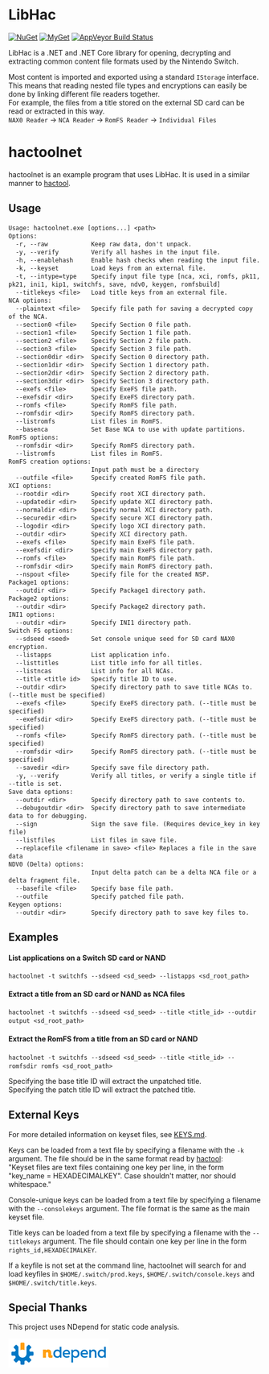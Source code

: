 # LibHac

[![NuGet](https://img.shields.io/nuget/v/LibHac.svg?style=flat-square)](https://www.nuget.org/packages/LibHac)
[![MyGet](https://img.shields.io/myget/libhac/vpre/libhac.svg?label=myget&style=flat-square)](https://www.myget.org/feed/libhac/package/nuget/LibHac)
[![AppVeyor Build Status](https://img.shields.io/appveyor/ci/thealexbarney/LibHac/master.svg?style=flat-square)](https://ci.appveyor.com/project/Thealexbarney/libhac/history)

LibHac is a .NET and .NET Core library for opening, decrypting and extracting common content file formats used by the Nintendo Switch.

Most content is imported and exported using a standard `IStorage` interface. This means that reading nested file types and encryptions can easily be done by linking different file readers together.  
For example, the files from a title stored on the external SD card can be read or extracted in this way.  
`NAX0 Reader` -> `NCA Reader` -> `RomFS Reader` -> `Individual Files`

# hactoolnet

hactoolnet is an example program that uses LibHac. It is used in a similar manner to [hactool](https://github.com/SciresM/hactool).

## Usage
```
Usage: hactoolnet.exe [options...] <path>
Options:
  -r, --raw            Keep raw data, don't unpack.
  -y, --verify         Verify all hashes in the input file.
  -h, --enablehash     Enable hash checks when reading the input file.
  -k, --keyset         Load keys from an external file.
  -t, --intype=type    Specify input file type [nca, xci, romfs, pk11, pk21, ini1, kip1, switchfs, save, ndv0, keygen, romfsbuild]
  --titlekeys <file>   Load title keys from an external file.
NCA options:
  --plaintext <file>   Specify file path for saving a decrypted copy of the NCA.
  --section0 <file>    Specify Section 0 file path.
  --section1 <file>    Specify Section 1 file path.
  --section2 <file>    Specify Section 2 file path.
  --section3 <file>    Specify Section 3 file path.
  --section0dir <dir>  Specify Section 0 directory path.
  --section1dir <dir>  Specify Section 1 directory path.
  --section2dir <dir>  Specify Section 2 directory path.
  --section3dir <dir>  Specify Section 3 directory path.
  --exefs <file>       Specify ExeFS file path.
  --exefsdir <dir>     Specify ExeFS directory path.
  --romfs <file>       Specify RomFS file path.
  --romfsdir <dir>     Specify RomFS directory path.
  --listromfs          List files in RomFS.
  --basenca            Set Base NCA to use with update partitions.
RomFS options:
  --romfsdir <dir>     Specify RomFS directory path.
  --listromfs          List files in RomFS.
RomFS creation options:
                       Input path must be a directory
  --outfile <file>     Specify created RomFS file path.
XCI options:
  --rootdir <dir>      Specify root XCI directory path.
  --updatedir <dir>    Specify update XCI directory path.
  --normaldir <dir>    Specify normal XCI directory path.
  --securedir <dir>    Specify secure XCI directory path.
  --logodir <dir>      Specify logo XCI directory path.
  --outdir <dir>       Specify XCI directory path.
  --exefs <file>       Specify main ExeFS file path.
  --exefsdir <dir>     Specify main ExeFS directory path.
  --romfs <file>       Specify main RomFS file path.
  --romfsdir <dir>     Specify main RomFS directory path.
  --nspout <file>      Specify file for the created NSP.
Package1 options:
  --outdir <dir>       Specify Package1 directory path.
Package2 options:
  --outdir <dir>       Specify Package2 directory path.
INI1 options:
  --outdir <dir>       Specify INI1 directory path.
Switch FS options:
  --sdseed <seed>      Set console unique seed for SD card NAX0 encryption.
  --listapps           List application info.
  --listtitles         List title info for all titles.
  --listncas           List info for all NCAs.
  --title <title id>   Specify title ID to use.
  --outdir <dir>       Specify directory path to save title NCAs to. (--title must be specified)
  --exefs <file>       Specify ExeFS directory path. (--title must be specified)
  --exefsdir <dir>     Specify ExeFS directory path. (--title must be specified)
  --romfs <file>       Specify RomFS directory path. (--title must be specified)
  --romfsdir <dir>     Specify RomFS directory path. (--title must be specified)
  --savedir <dir>      Specify save file directory path.
  -y, --verify         Verify all titles, or verify a single title if --title is set.
Save data options:
  --outdir <dir>       Specify directory path to save contents to.
  --debugoutdir <dir>  Specify directory path to save intermediate data to for debugging.
  --sign               Sign the save file. (Requires device_key in key file)
  --listfiles          List files in save file.
  --replacefile <filename in save> <file> Replaces a file in the save data
NDV0 (Delta) options:
                       Input delta patch can be a delta NCA file or a delta fragment file.
  --basefile <file>    Specify base file path.
  --outfile            Specify patched file path.
Keygen options:
  --outdir <dir>       Specify directory path to save key files to.
```

## Examples

#### List applications on a Switch SD card or NAND
`hactoolnet -t switchfs --sdseed <sd_seed> --listapps <sd_root_path>`

#### Extract a title from an SD card or NAND as NCA files
`hactoolnet -t switchfs --sdseed <sd_seed> --title <title_id> --outdir output <sd_root_path>`

#### Extract the RomFS from a title from an SD card or NAND
`hactoolnet -t switchfs --sdseed <sd_seed> --title <title_id> --romfsdir romfs <sd_root_path>`

Specifying the base title ID will extract the unpatched title.  
Specifying the patch title ID will extract the patched title.

## External Keys

For more detailed information on keyset files, see [KEYS.md](KEYS.md).

Keys can be loaded from a text file by specifying a filename with the `-k` argument. The file should be in the same format read by [hactool](https://github.com/SciresM/hactool#external-keys):  
"Keyset files are text files containing one key per line, in the form "key_name = HEXADECIMALKEY". Case shouldn't matter, nor should whitespace."

Console-unique keys can be loaded from a text file by specifying a filename with the `--consolekeys` argument. The file format is the same as the main keyset file.

Title keys can be loaded from a text file by specifying a filename with the `--titlekeys` argument. The file should contain one key per line in the form `rights_id,HEXADECIMALKEY`.

If a keyfile is not set at the command line, hactoolnet will search for and load keyfiles in `$HOME/.switch/prod.keys`, `$HOME/.switch/console.keys` and `$HOME/.switch/title.keys`.

## Special Thanks

This project uses NDepend for static code analysis.

[![NDepend link](img/NDependLogo.png)](https://www.ndepend.com/)